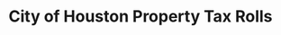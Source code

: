 ---
schema: default
title: City of Houston Property Tax Rolls
organization: City of Houston
notes: >-
  City of Houston property tax rolls for various years. The year associated with
  each dataset is the year in which the property was assessed. Explanations of
  the columns are included in the metadata file.
resources:
  - name: Metadata
    url: >-
      https://opendatahouston.s3.amazonaws.com/2013-05-07T21:53:36.872Z/metadata-for-city-of-houston-tax-rolls.xlsx
    format: ''
  - name: Tax Year 2012
    url: >-
      http://houstontx.gov/finance/Open%20Data%20Site/City%20of%20Houston%20Tax%20Year%202012%20Tax%20Roll.xlsx
    format: ''
  - name: Tax Year 2013
    url: >-
      http://houstontx.gov/finance/Open%20Data%20Site/City%20of%20Houston%20Tax%20Year%202013%20Tax%20Roll.xlsx
    format: ''
  - name: Tax Year 2014
    url: >-
      http://houstontx.gov/finance/Open%20Data%20Site/City%20of%20Houston%20Tax%20Year%202014%20Tax%20Roll.xlsx
    format: ''
  - name: Tax Year 2015
    url: >-
      http://www.houstontx.gov/finance/Open%20Data%20Site/City%20of%20Houston%20Tax%20Year%202015%20Tax%20Roll.xlsx
    format: ''
license: ''
category:
  - Budget / Finance
maintainer: Ben Fogarty
maintainer_email: benfogarty@uchicago.edu
---